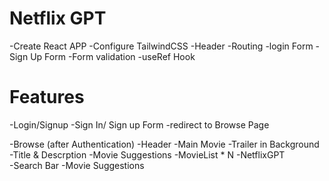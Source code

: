 # Netflix GPT
 
 -Create React APP
 -Configure TailwindCSS
 -Header
 -Routing
 -login Form
 -Sign Up Form
 -Form validation
 -useRef Hook

 # Features
   -Login/Signup 
     -Sign In/ Sign up Form
     -redirect to Browse Page

   -Browse (after Authentication)
     -Header
     -Main Movie
        -Trailer in  Background
        -Title & Descrption
        -Movie Suggestions
            -MovieList * N
   -NetflixGPT     
      -Search Bar
      -Movie Suggestions   